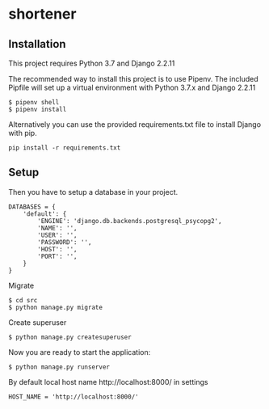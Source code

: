 # shortener

## Installation

This project requires Python 3.7 and Django 2.2.11

The recommended way to install this project is to use Pipenv. The included Pipfile will set up a virtual environment with Python 3.7.x and Django 2.2.11

```
$ pipenv shell
$ pipenv install
```

Alternatively you can use the provided requirements.txt file to install Django with pip.

```pip install -r requirements.txt```


## Setup 

Then you have to setup a database in your project. 
```
DATABASES = {
    'default': {
        'ENGINE': 'django.db.backends.postgresql_psycopg2',
        'NAME': '',
        'USER': '',
        'PASSWORD': '',
        'HOST': '',
        'PORT': '',
    }
}
```
Migrate 
```
$ cd src
$ python manage.py migrate
```
Create superuser 
```
$ python manage.py createsuperuser
```
Now you are ready to start the application:

```
$ python manage.py runserver
```

By default local host name http://localhost:8000/ in settings 
```
HOST_NAME = 'http://localhost:8000/'
```

